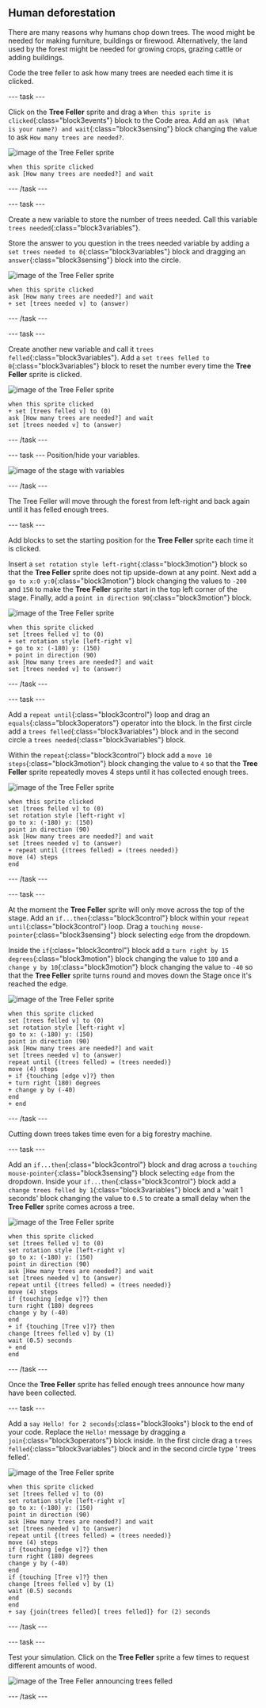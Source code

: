 ## Human deforestation

There are many reasons why humans chop down trees. The wood might be needed for making furniture, buildings or firewood. Alternatively, the land used by the forest might be needed for growing crops, grazing cattle or adding buildings.

Code the tree feller to ask how many trees are needed each time it is clicked.

--- task ---

Click on the **Tree Feller** sprite and drag a `When this sprite is clicked`{:class="block3events"} block to the Code area. Add an `ask (What is your name?) and wait`{:class="block3sensing"} block changing the value to ask `How many trees are needed?`.

![image of the Tree Feller sprite](images/tree-feller-sprite.png)

```blocks3
when this sprite clicked
ask [How many trees are needed?] and wait
```

--- /task ---

--- task ---

Create a new variable to store the number of trees needed. Call this variable `trees needed`{:class="block3variables"}.

Store the answer to you question in the trees needed variable by adding a `set trees needed to 0`{:class="block3variables"} block and dragging an `answer`{:class="block3sensing"} block into the circle.

![image of the Tree Feller sprite](images/tree-feller-sprite.png)

```blocks3
when this sprite clicked
ask [How many trees are needed?] and wait
+ set [trees needed v] to (answer)
```

--- /task ---

--- task ---

Create another new variable and call it `trees felled`{:class="block3variables"}. Add a `set trees felled to 0`{:class="block3variables"} block to reset the number every time the **Tree Feller** sprite is clicked.

![image of the Tree Feller sprite](images/tree-feller-sprite.png)

```blocks3
when this sprite clicked
+ set [trees felled v] to (0)
ask [How many trees are needed?] and wait
set [trees needed v] to (answer)
```

--- /task ---

--- task ---
Position/hide your variables.

![image of the stage with variables](images/tstage-with-variables.png)

--- /task ---

The Tree Feller will move through the forest from left-right and back again until it has felled enough trees.

--- task ---

Add blocks to set the starting position for the **Tree Feller** sprite each time it is clicked.

Insert a `set rotation style left-right`{:class="block3motion"} block so that the **Tree Feller** sprite does not tip upside-down at any point. Next add a `go to x:0 y:0`{:class="block3motion"} block changing the values to `-200` and `150` to make the **Tree Feller** sprite start in the top left corner of the stage. Finally, add a `point in direction 90`{:class="block3motion"} block.

![image of the Tree Feller sprite](images/tree-feller-sprite.png)

```blocks3
when this sprite clicked
set [trees felled v] to (0)
+ set rotation style [left-right v]
+ go to x: (-180) y: (150)
+ point in direction (90)
ask [How many trees are needed?] and wait
set [trees needed v] to (answer)
```

--- /task ---

--- task ---

Add a `repeat until`{:class="block3control"} loop and drag an `equals`{:class="block3operators"} operator into the block. In the first circle add a `trees felled`{:class="block3variables"} block and in the second circle a `trees needed`{:class="block3variables"} block.

Within the `repeat`{:class="block3control"} block add a `move 10 steps`{:class="block3motion"} block changing the value to `4` so that the **Tree Feller** sprite repeatedly moves 4 steps until it has collected enough trees.

![image of the Tree Feller sprite](images/tree-feller-sprite.png)

```blocks3
when this sprite clicked
set [trees felled v] to (0)
set rotation style [left-right v]
go to x: (-180) y: (150)
point in direction (90)
ask [How many trees are needed?] and wait
set [trees needed v] to (answer)
+ repeat until {(trees felled) = (trees needed)}
move (4) steps
end
```

--- /task ---

--- task ---

At the moment the **Tree Feller** sprite will only move across the top of the stage. Add an `if...then`{:class="block3control"} block within your `repeat until`{:class="block3control"} loop. Drag a `touching mouse-pointer`{:class="block3sensing"} block selecting `edge` from the dropdown.

Inside the `if`{:class="block3control"} block add a `turn right by 15 degrees`{:class="block3motion"} block changing the value to `180` and a `change y by 10`{:class="block3motion"} block changing the value to `-40` so that the **Tree Feller** sprite turns round and moves down the Stage once it's reached the edge.

![image of the Tree Feller sprite](images/tree-feller-sprite.png)

```blocks3
when this sprite clicked
set [trees felled v] to (0)
set rotation style [left-right v]
go to x: (-180) y: (150)
point in direction (90)
ask [How many trees are needed?] and wait
set [trees needed v] to (answer)
repeat until {(trees felled) = (trees needed)}
move (4) steps
+ if {touching [edge v]?} then
+ turn right (180) degrees
+ change y by (-40)
end
+ end
```

--- /task ---

Cutting down trees takes time even for a big forestry machine.

--- task ---

Add an `if...then`{:class="block3control"} block and drag across a `touching mouse-pointer`{:class="block3sensing"} block selecting `edge` from the dropdown. Inside your `if...then`{:class="block3control"} block add a `change trees felled by 1`{:class="block3variables"} block and a 'wait 1 seconds' block changing the value to `0.5` to create a small delay when the **Tree Feller** sprite comes across a tree.

![image of the Tree Feller sprite](images/tree-feller-sprite.png)

```blocks3
when this sprite clicked
set [trees felled v] to (0)
set rotation style [left-right v]
go to x: (-180) y: (150)
point in direction (90)
ask [How many trees are needed?] and wait
set [trees needed v] to (answer)
repeat until {(trees felled) = (trees needed)}
move (4) steps
if {touching [edge v]?} then
turn right (180) degrees
change y by (-40)
end
+ if {touching [Tree v]?} then
change [trees felled v] by (1)
wait (0.5) seconds
+ end
end
```

--- /task ---

Once the **Tree Feller** sprite has felled enough trees announce how many have been collected.

--- task ---

Add a `say Hello! for 2 seconds`{:class="block3looks"} block to the end of your code. Replace the `Hello!` message by dragging a `join`{:class="block3operators"} block inside. In the first circle drag a `trees felled`{:class="block3variables"} block and in the second circle type ' trees felled'.

![image of the Tree Feller sprite](images/tree-feller-sprite.png)

```blocks3
when this sprite clicked
set [trees felled v] to (0)
set rotation style [left-right v]
go to x: (-180) y: (150)
point in direction (90)
ask [How many trees are needed?] and wait
set [trees needed v] to (answer)
repeat until {(trees felled) = (trees needed)}
move (4) steps
if {touching [edge v]?} then
turn right (180) degrees
change y by (-40)
end
if {touching [Tree v]?} then
change [trees felled v] by (1)
wait (0.5) seconds
end
end
+ say {join(trees felled)[ trees felled]} for (2) seconds
```

--- /task ---

--- task ---

Test your simulation. Click on the **Tree Feller** sprite a few times to request different amounts of wood.

![image of the Tree Feller announcing trees felled](images/feller-trees-felled.png)

--- /task ---
